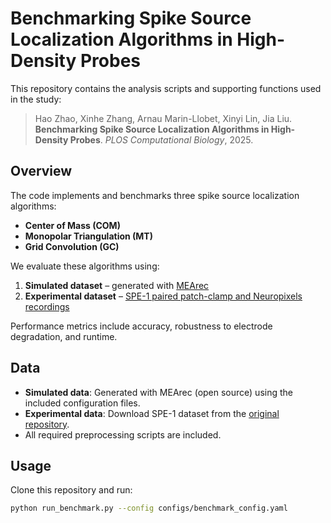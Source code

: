 # Benchmarking Spike Source Localization Algorithms in High-Density Probes

This repository contains the analysis scripts and supporting functions used in the study:

> Hao Zhao, Xinhe Zhang, Arnau Marin-Llobet, Xinyi Lin, Jia Liu.  
> **Benchmarking Spike Source Localization Algorithms in High-Density Probes**. *PLOS Computational Biology*, 2025.  

## Overview
The code implements and benchmarks three spike source localization algorithms:
- **Center of Mass (COM)**
- **Monopolar Triangulation (MT)**
- **Grid Convolution (GC)**

We evaluate these algorithms using:
1. **Simulated dataset** – generated with [MEArec](https://github.com/alejoe91/MEArec)  
2. **Experimental dataset** – [SPE-1 paired patch-clamp and Neuropixels recordings](https://doi.org/10.1101/370080)

Performance metrics include accuracy, robustness to electrode degradation, and runtime.

## Data
- **Simulated data**: Generated with MEArec (open source) using the included configuration files.  
- **Experimental data**: Download SPE-1 dataset from the [original repository](https://doi.org/10.1101/370080).  
- All required preprocessing scripts are included.

## Usage
Clone this repository and run:
```bash
python run_benchmark.py --config configs/benchmark_config.yaml
